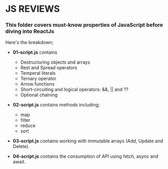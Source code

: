 # JS REVIEWS
### This folder covers must-know properties of **JavaScript** before diving into **ReactJs**
Here's the breakdown;
- **01-script.js** contains
   - Destructuring objects and arrays
   - Rest and Spread operators
   - Temperal literals
   - Ternary operator
   - Arrow functions
   - Short-circuiting and logical operators: &&, || and ??
   - Optional chaining

- **02-script.js** contains methods including;
   - map 
   - filter
   - reduce
   - sort

- **03-script.js** contains working with immutable arrays (Add, Update and Delete).

- **04-script.js** contains the consumption of API using fetch, async and await.